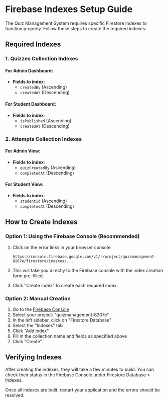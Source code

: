 # Firebase Indexes Setup Guide

The Quiz Management System requires specific Firestore indexes to function properly. Follow these steps to create the required indexes:

## Required Indexes

### 1. Quizzes Collection Indexes

#### For Admin Dashboard:
- **Fields to index**: 
  - `createdBy` (Ascending)
  - `createdAt` (Descending)

#### For Student Dashboard:
- **Fields to index**:
  - `isPublished` (Ascending)
  - `createdAt` (Descending)

### 2. Attempts Collection Indexes

#### For Admin View:
- **Fields to index**:
  - `quizCreatedBy` (Ascending)
  - `completedAt` (Descending)

#### For Student View:
- **Fields to index**:
  - `studentId` (Ascending)
  - `completedAt` (Descending)

## How to Create Indexes

### Option 1: Using the Firebase Console (Recommended)

1. Click on the error links in your browser console:
   ```
   https://console.firebase.google.com/v1/r/project/quizmanagement-8207e/firestore/indexes/...
   ```

2. This will take you directly to the Firebase console with the index creation form pre-filled.

3. Click "Create index" to create each required index.

### Option 2: Manual Creation

1. Go to the [Firebase Console](https://console.firebase.google.com/)
2. Select your project: "quizmanagement-8207e"
3. In the left sidebar, click on "Firestore Database"
4. Select the "Indexes" tab
5. Click "Add index"
6. Fill in the collection name and fields as specified above
7. Click "Create"

## Verifying Indexes

After creating the indexes, they will take a few minutes to build. You can check their status in the Firebase Console under Firestore Database > Indexes.

Once all indexes are built, restart your application and the errors should be resolved.
